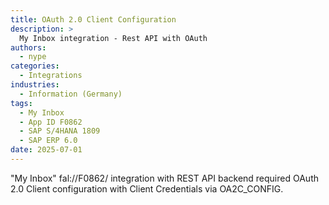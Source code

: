 ```yaml
---
title: OAuth 2.0 Client Configuration
description: >
  My Inbox integration - Rest API with OAuth
authors:
  - nype
categories:
  - Integrations
industries:
  - Information (Germany)
tags:
  - My Inbox
  - App ID F0862
  - SAP S/4HANA 1809
  - SAP ERP 6.0
date: 2025-07-01
---
```


<!-- more -->

"My Inbox" fal://F0862/ integration with REST API backend required OAuth 2.0 Client configuration with Client Credentials via OA2C_CONFIG.

